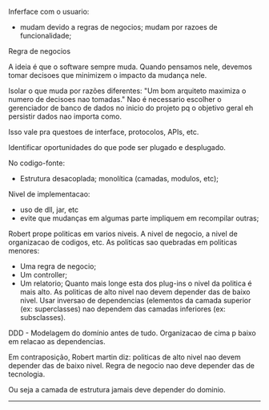 Inferface com o usuario:
- mudam devido a regras de negocios;
   mudam por razoes de funcionalidade;
  
Regra de negocios

A ideia é que o software sempre muda. Quando pensamos nele, devemos
tomar decisoes que minimizem o impacto da mudança nele.

Isolar o que muda por razões diferentes:
"Um bom arquiteto maximiza o numero de decisoes nao tomadas."
Nao é necessario escolher o gerenciador de banco de dados no inicio do projeto
pq o objetivo geral eh persistir dados nao importa como.

Isso vale pra questoes de interface, protocolos, APIs, etc.

Identificar oportunidades do que pode ser plugado e desplugado.

No codigo-fonte:
- Estrutura desacoplada; monolítica (camadas, modulos, etc);

Nivel de implementacao:
- uso de dll, jar, etc
- evite que mudanças em algumas parte impliquem em recompilar outras;

Robert prope politicas em varios niveis. A nivel de negocio, a nivel de organizacao de codigos, etc.
As politicas sao quebradas em politicas menores:
- Uma regra de negocio;
- Um controller;
- Um relatorio;
Quanto mais longe esta dos plug-ins o nivel da politica é mais alto.
As politicas de alto nivel nao devem depender das de baixo nivel.
Usar inversao de dependencias (elementos da camada superior (ex: superclasses) nao dependem das camadas inferiores (ex: subsclasses).

DDD - Modelagem do domínio antes de tudo.
Organizacao de cima p baixo em relacao as dependencias.

Em contraposição, Robert martin diz: politicas de alto nivel nao devem depender das de baixo nivel.
Regra de negocio nao deve depender das de tecnologia.

Ou seja a camada de estrutura jamais deve depender do dominio.

---
